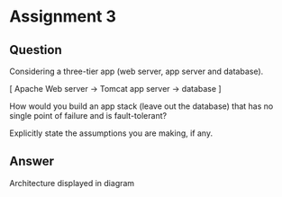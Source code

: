 # Assignment 3

## Question

Considering a three-tier app (web server, app server and database).

[ Apache Web server -> Tomcat app server -> database ]

How would you build an app stack (leave out the database) that has no single point of failure and is fault-tolerant?

Explicitly state the assumptions you are making, if any.

## Answer

Architecture displayed in diagram
